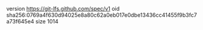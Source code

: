 version https://git-lfs.github.com/spec/v1
oid sha256:0769a4f630d94025e8a80c62a0eb017e0dbe13436cc41455f9b3fc7a73f645e4
size 1014

